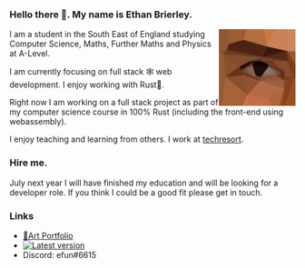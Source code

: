 ### Hello there 👋. My name is Ethan Brierley.

<img align="right" alt="Animation of me" width="135" src="me.gif">

I am a student in the South East of England studying Computer Science, Maths, Further Maths and Physics at A-Level.

I am currently focusing on full stack 🕸️ web development. I enjoy working with Rust🦀.

Right now I am working on a full stack project as part of my computer science course in 100% Rust
(including the front-end using webassembly).

I enjoy teaching and learning from others. I work at [techresort](https://techresorteb.com/).

### Hire me.

July next year I will have finished my education and will be looking for a developer role.
If you think I could be a good fit please get in touch.

### Links

- [🎨Art Portfolio](https://www.behance.net/ethanb)
- [![Latest version](https://img.shields.io/twitter/follow/efun_b?style=social)](https://twitter.com/efun_b)
- Discord: efun#6615
